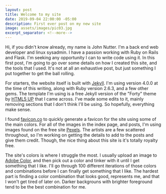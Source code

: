 ```yaml
---
layout: post
title: Welcome to my site
date: 2019-09-04 22:00:00 -05:00
description: First ever post on my new site
image: assets/images/pic03.jpg
excerpt_separator: <!--more-->
---
```


Hi, if you didn't know already, my name is John Nutter. I'm a back end web developer and linux sysadmin. I have a passion working with Ruby on Rails and Flask. I'm seeking any opportunity I can to write code using it. In this first post, I'm going to go over some details on how<!--more--> I created this site, and the tools that I used. It's not at all an exhaustive post, but just something I put together to get the ball rolling. 


For starters, the website itself is built with [Jekyll](https://jekyllrb.com/). I'm using version 4.0.0 at the time of this writing, along with Ruby version 2.6.3, and a few other gems. The template I'm using is a free Jekyll version of the "Forty" theme by [HTML5 UP](https://html5up.net/) that I came across. I've made some edits to it, mainly removing sections that I don't think I'll be using. So hopefully, everything make sense.   

I found [favicon.co](https://favicon.io/favicon-generator/) to quickly generate a favicon for the site using some of the main colors. For all of the images in the index page, and posts, I'm using images found on the free site [Pexels](https://www.pexels.com/). The artists are a few scattered throughout, so I'm working on getting the details to add to the posts and give them credit. Though, the nice thing about this site is it's totally royalty free. 

The site's colors is where I struggle the most. I usually upload an image to [Adobe Color](https://color.adobe.com/), and then pick out a color and tinker with it until I get something that I like. I'll go through 100 different iterations of those colors and combinations before I can finally get something that I like. The hardest part is finding a color combination that looks good, represents me, and that I won't get tired of later on. Darker backgrouns with brighter foreground tend to be the best combination for me. 